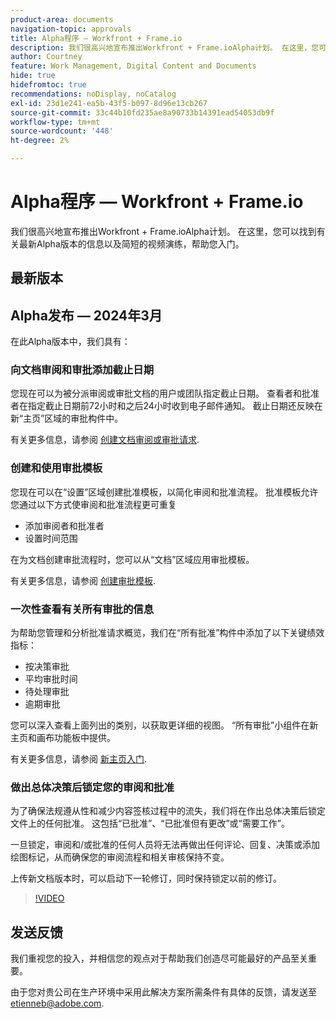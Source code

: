 ```yaml
---
product-area: documents
navigation-topic: approvals
title: Alpha程序 — Workfront + Frame.io
description: 我们很高兴地宣布推出Workfront + Frame.ioAlpha计划。 在这里，您可以找到有关最新Alpha版本的信息以及简短的视频演练，帮助您入门。
author: Courtney
feature: Work Management, Digital Content and Documents
hide: true
hidefromtoc: true
recommendations: noDisplay, noCatalog
exl-id: 23d1e241-ea5b-43f5-b097-8d96e13cb267
source-git-commit: 33c44b10fd235ae8a90733b14391ead54053db9f
workflow-type: tm+mt
source-wordcount: '448'
ht-degree: 2%

---
```


# Alpha程序 — Workfront + Frame.io

我们很高兴地宣布推出Workfront + Frame.ioAlpha计划。 在这里，您可以找到有关最新Alpha版本的信息以及简短的视频演练，帮助您入门。

## 最新版本

## Alpha发布 — 2024年3月

在此Alpha版本中，我们具有：

### 向文档审阅和审批添加截止日期

您现在可以为被分派审阅或审批文档的用户或团队指定截止日期。 查看者和批准者在指定截止日期前72小时和之后24小时收到电子邮件通知。 截止日期还反映在新“主页”区域的审批构件中。

有关更多信息，请参阅 [创建文档审阅或审批请求](/help/quicksilver/review-and-approve-work/document-reviews-and-approvals/manage-document-approvals/create-a-document-approval.md).

### 创建和使用审批模板

您现在可以在“设置”区域创建批准模板，以简化审阅和批准流程。 批准模板允许您通过以下方式使审阅和批准流程更可重复

* 添加审阅者和批准者
* 设置时间范围

在为文档创建审批流程时，您可以从“文档”区域应用审批模板。

有关更多信息，请参阅 [创建审批模板](/help/quicksilver/review-and-approve-work/document-reviews-and-approvals/manage-document-approvals/create-approval-template.md).

### 一次性查看有关所有审批的信息

为帮助您管理和分析批准请求概览，我们在“所有批准”构件中添加了以下关键绩效指标：

* 按决策审批
* 平均审批时间
* 待处理审批
* 逾期审批

您可以深入查看上面列出的类别，以获取更详细的视图。 “所有审批”小组件在新主页和画布功能板中提供。

有关更多信息，请参阅 [新主页入门](/help/quicksilver/workfront-basics/using-home/new-home/get-started-with-new-home.md).

### 做出总体决策后锁定您的审阅和批准

为了确保法规遵从性和减少内容签核过程中的流失，我们将在作出总体决策后锁定文件上的任何批准。 这包括“已批准”、“已批准但有更改”或“需要工作”。

一旦锁定，审阅和/或批准的任何人员将无法再做出任何评论、回复、决策或添加绘图标记，从而确保您的审阅流程和相关审核保持不变。

上传新文档版本时，可以启动下一轮修订，同时保持锁定以前的修订。

>[!VIDEO](https://video.tv.adobe.com/v/3428023/)


## 发送反馈

我们重视您的投入，并相信您的观点对于帮助我们创造尽可能最好的产品至关重要。

由于您对贵公司在生产环境中采用此解决方案所需条件有具体的反馈，请发送至 [etienneb@adobe.com](mailto:etienneb@adobe.com).
